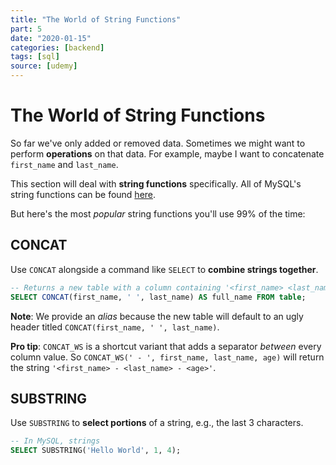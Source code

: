 ```yaml
---
title: "The World of String Functions"
part: 5
date: "2020-01-15"
categories: [backend]
tags: [sql]
source: [udemy]
---
```


# The World of String Functions

So far we've only added or removed data. Sometimes we might want to perform **operations** on that data. For example, maybe I want to concatenate `first_name` and `last_name`.

This section will deal with **string functions** specifically. All of MySQL's string functions can be found [here](https://dev.mysql.com/doc/refman/8.0/en/string-functions.html).

But here's the most *popular* string functions you'll use 99% of the time:

## CONCAT

Use `CONCAT` alongside a command like `SELECT` to **combine strings together**.

```sql
-- Returns a new table with a column containing '<first_name> <last_name>' for each row
SELECT CONCAT(first_name, ' ', last_name) AS full_name FROM table;
```

**Note**: We provide an *alias* because the new table will default to an ugly header titled `CONCAT(first_name, ' ', last_name)`.

**Pro tip**: `CONCAT_WS` is a shortcut variant that adds a separator *between* every column value. So `CONCAT_WS(' - ', first_name, last_name, age)` will return the string `'<first_name> - <last_name> - <age>'`.


## SUBSTRING

Use `SUBSTRING` to **select portions** of a string, e.g., the last 3 characters.

```sql
-- In MySQL, strings 
SELECT SUBSTRING('Hello World', 1, 4);
```